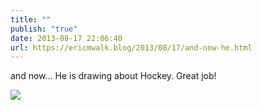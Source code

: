 ```yaml
---
title: ""
publish: "true"
date: 2013-08-17 22:06:40
url: https://ericmwalk.blog/2013/08/17/and-now-he.html
---
```


and now... He is drawing about Hockey. Great job!

![](https://ericmwalk.blog/uploads/2022/e3ff7e3a71.jpg)